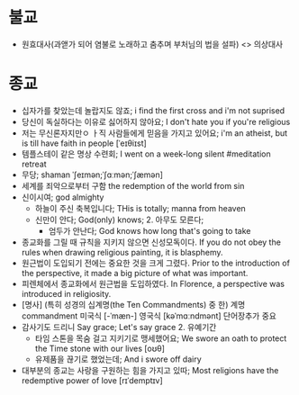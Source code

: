 # 불교
* 원효대사(과앧가 되어 염불로 노래하고 춤추며 부처님의 법을 설파) <> 의상대사

# 종교
* 십자가를 찾았는데 놀랍지도 않죠; i find the first cross and i'm not suprised
* 당신이 독실하다는 이유로 싫어하지 않아요; I don't hate you if you're religious 
* 저는 무신론자지만ㅇ ㅏ직 사람들에게 믿음을 가지고 있어요; i'm an atheist, but is till have faith in people [ˈeɪθiɪst]
* 템플스테이 같은 명상 수련회; I went on a week-long silent #meditation retreat
* 무당; shaman ˈʃeɪmən;ˈʃɑːmən;ˈʃæmən]
* 세계를 죄악으로부터 구함 the redemption of the world from sin 
* 신이시여; god almighty
	* 하늘이 주신 축복입니다; THis is totally; manna from heaven
	* 신만이 안다; God(only) knows; 2. 아무도 모른다;
		* 엄두가 안난다; God knows how long that's going to take
* 종교화를 그릴 때 규칙을 지키지 않으면 신성모독이다. 
If you do not obey the rules when drawing religious painting, it is blasphemy.
* 원근법이 도입되기 전에는 중요한 것을 크게 그렸다.
  Prior to the introduction of the perspective, it made a big picture of what was important.
* 피렌체에서 종교화에서 원근법을 도입하였다. 
In Florence, a perspective was introduced in religiosity.
* [명사] (특히 성경의 십계명(the Ten Commandments) 중 한) 계명 commandment 미국식 [-ˈmæn-]  영국식 [kəˈmɑːndmənt]   단어장추가  중요
* 감사기도 드리니 Say grace; Let's say grace 2. 유예기간
	* 타임 스톤을 목숨 걸고 지키기로 맹세했어요; We swore an oath to protect the Time stone with our lives [oʊθ]
	* 유제품을 끊기로 했었는데; And i swore off dairy
* 대부분의 종교는 사랑을 구원하는 힘을 가지고 있따; Most religions have the redemptive power of love [rɪˈdemptɪv] 
